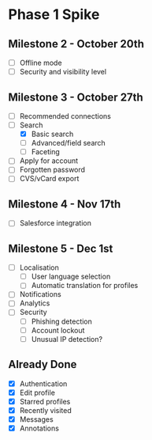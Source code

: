 # Phase 1 Spike

## Milestone 2 - October 20th

- [ ] Offline mode
- [ ] Security and visibility level

## Milestone 3 - October 27th

- [ ] Recommended connections
- [ ] Search
  - [x] Basic search
  - [ ] Advanced/field search
  - [ ] Faceting
- [ ] Apply for account
- [ ] Forgotten password
- [ ] CVS/vCard export

## Milestone 4 - Nov 17th

- [ ] Salesforce integration

## Milestone 5 - Dec 1st

- [ ] Localisation
  - [ ] User language selection
  - [ ] Automatic translation for profiles
- [ ] Notifications
- [ ] Analytics
- [ ] Security
  - [ ] Phishing detection
  - [ ] Account lockout
  - [ ] Unusual IP detection?

## Already Done

- [x] Authentication
- [x] Edit profile
- [x] Starred profiles
- [x] Recently visited
- [x] Messages
- [x] Annotations
